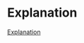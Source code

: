# Explanation


[Explanation](https://asrathore08.medium.com/perfect-squares-python-program-b82fff87916f)
        